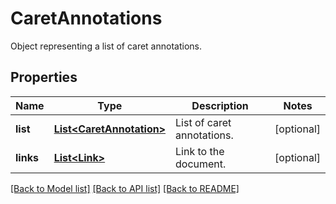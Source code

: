 ﻿
# CaretAnnotations
Object representing a list of caret annotations.

## Properties
Name | Type | Description | Notes
------------ | ------------- | ------------- | -------------
**list** | [**List&lt;CaretAnnotation&gt;**](CaretAnnotation.md) | List of caret annotations. | [optional]
**links** | [**List&lt;Link&gt;**](Link.md) | Link to the document. | [optional]


[[Back to Model list]](../../README.md#documentation-for-models) [[Back to API list]](../../README.md#documentation-for-api-endpoints) [[Back to README]](../../README.md)


